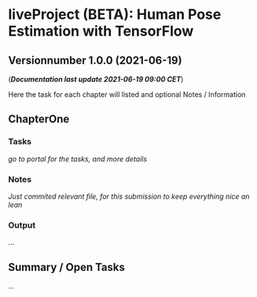 # **liveProject (BETA):** Human Pose Estimation with TensorFlow
## Versionnumber 1.0.0 (2021-06-19)
(***Documentation last update 2021-06-19 09:00 CET***)  

Here the task for each chapter will listed and optional Notes / Information

## ChapterOne

### Tasks
_go to portal for the tasks, and more details_

### Notes
_Just commited relevant file, for this submission to keep everything nice an lean_

### Output
...

## Summary / Open Tasks
...